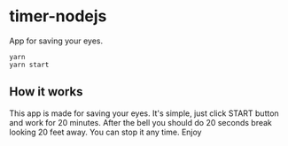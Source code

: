 # timer-nodejs
App for saving your eyes.
```
yarn
yarn start
```
## How it works
This app is made for saving your eyes. It's simple, just click START button and work for 20 minutes. After the bell you should do 20 seconds break looking 20 feet away.
You can stop it any time. Enjoy
